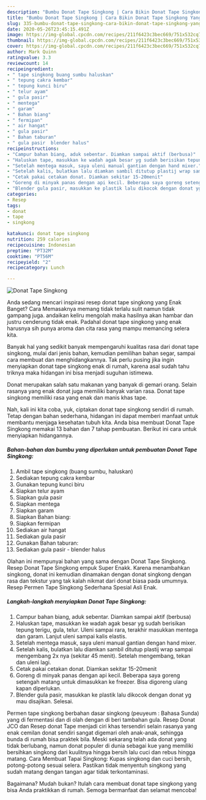 ```yaml
---
description: "Bumbu Donat Tape Singkong | Cara Bikin Donat Tape Singkong Yang Enak Banget"
title: "Bumbu Donat Tape Singkong | Cara Bikin Donat Tape Singkong Yang Enak Banget"
slug: 335-bumbu-donat-tape-singkong-cara-bikin-donat-tape-singkong-yang-enak-banget
date: 2020-05-26T23:45:15.491Z
image: https://img-global.cpcdn.com/recipes/211f6423c3bec669/751x532cq70/donat-tape-singkong-foto-resep-utama.jpg
thumbnail: https://img-global.cpcdn.com/recipes/211f6423c3bec669/751x532cq70/donat-tape-singkong-foto-resep-utama.jpg
cover: https://img-global.cpcdn.com/recipes/211f6423c3bec669/751x532cq70/donat-tape-singkong-foto-resep-utama.jpg
author: Mark Quinn
ratingvalue: 3.3
reviewcount: 14
recipeingredient:
- " tape singkong buang sumbu haluskan"
- " tepung cakra kembar"
- " tepung kunci biru"
- " telur ayam"
- " gula pasir"
- " mentega"
- " garam"
- " Bahan biang"
- " fermipan"
- " air hangat"
- " gula pasir"
- " Bahan taburan"
- " gula pasir  blender halus"
recipeinstructions:
- "Campur bahan biang, aduk sebentar. Diamkan sampai aktif (berbusa)"
- "Haluskan tape, masukkan ke wadah agak besar yg sudah berisikan tepung terigu, gula, telur. Uleni sampai rara, terakhir masukkan mentega dan garam. Lanjut uleni sampai kalis elastis."
- "Setelah mentega masuk, saya uleni manual gantian dengan hand mixer."
- "Setelah kalis, bulatkan lalu diamkan sambil ditutup plastij wrap sampai mengembang 2x nya (sekitar 45 menit). Setelah mengembang, tekan dan uleni lagi."
- "Cetak pakai cetakan donat. Diamkan sekitar 15-20menit"
- "Goreng di minyak panas dengan api kecil. Beberapa saya goreng setengah matang untuk dimasukkan ke freezer. Bisa digoreng ulang kapan diperlukan."
- "Blender gula pasir, masukkan ke plastik lalu dikocok dengan donat yg mau disajikan. Selesai."
categories:
- Resep
tags:
- donat
- tape
- singkong

katakunci: donat tape singkong 
nutrition: 259 calories
recipecuisine: Indonesian
preptime: "PT32M"
cooktime: "PT56M"
recipeyield: "2"
recipecategory: Lunch

---
```



![Donat Tape Singkong](https://img-global.cpcdn.com/recipes/211f6423c3bec669/751x532cq70/donat-tape-singkong-foto-resep-utama.jpg)

Anda sedang mencari inspirasi resep donat tape singkong yang Enak Banget? Cara Memasaknya memang tidak terlalu sulit namun tidak gampang juga. andaikan keliru mengolah maka hasilnya akan hambar dan justru cenderung tidak enak. Padahal donat tape singkong yang enak harusnya sih punya aroma dan cita rasa yang mampu memancing selera kita.

Banyak hal yang sedikit banyak mempengaruhi kualitas rasa dari donat tape singkong, mulai dari jenis bahan, kemudian pemilihan bahan segar, sampai cara membuat dan menghidangkannya. Tak perlu pusing jika ingin menyiapkan donat tape singkong enak di rumah, karena asal sudah tahu triknya maka hidangan ini bisa menjadi suguhan istimewa.

Donat merupakan salah satu makanan yang banyak di gemari orang. Selain rasanya yang enak donat juga memiliki banyak varian rasa. Donat tape singkong memiliki rasa yang enak dan manis khas tape.


Nah, kali ini kita coba, yuk, ciptakan donat tape singkong sendiri di rumah. Tetap dengan bahan sederhana, hidangan ini dapat memberi manfaat untuk membantu menjaga kesehatan tubuh kita. Anda bisa membuat Donat Tape Singkong memakai 13 bahan dan 7 tahap pembuatan. Berikut ini cara untuk menyiapkan hidangannya.

<!--inarticleads1-->

##### Bahan-bahan dan bumbu yang diperlukan untuk pembuatan Donat Tape Singkong:

1. Ambil  tape singkong (buang sumbu, haluskan)
1. Sediakan  tepung cakra kembar
1. Gunakan  tepung kunci biru
1. Siapkan  telur ayam
1. Siapkan  gula pasir
1. Siapkan  mentega
1. Siapkan  garam
1. Siapkan  Bahan biang:
1. Siapkan  fermipan
1. Sediakan  air hangat
1. Sediakan  gula pasir
1. Gunakan  Bahan taburan:
1. Sediakan  gula pasir - blender halus


Olahan ini mempunyai bahan yang sama dengan Donat Tape Singkong. Resep Donat Tape Singkong empuk Super Enakk. Karena menambahkan singkong, donat ini kemudian dinamakan dengan donat singkong dengan rasa dan tekstur yang tak kalah nikmat dari donat biasa pada umumnya. Resep Permen Tape Singkong Sederhana Spesial Asli Enak. 

<!--inarticleads2-->

##### Langkah-langkah menyiapkan Donat Tape Singkong:

1. Campur bahan biang, aduk sebentar. Diamkan sampai aktif (berbusa)
1. Haluskan tape, masukkan ke wadah agak besar yg sudah berisikan tepung terigu, gula, telur. Uleni sampai rara, terakhir masukkan mentega dan garam. Lanjut uleni sampai kalis elastis.
1. Setelah mentega masuk, saya uleni manual gantian dengan hand mixer.
1. Setelah kalis, bulatkan lalu diamkan sambil ditutup plastij wrap sampai mengembang 2x nya (sekitar 45 menit). Setelah mengembang, tekan dan uleni lagi.
1. Cetak pakai cetakan donat. Diamkan sekitar 15-20menit
1. Goreng di minyak panas dengan api kecil. Beberapa saya goreng setengah matang untuk dimasukkan ke freezer. Bisa digoreng ulang kapan diperlukan.
1. Blender gula pasir, masukkan ke plastik lalu dikocok dengan donat yg mau disajikan. Selesai.


Permen tape singkong berbahan dasar singkong (peuyeum : Bahasa Sunda) yang di fermentasi dan di olah dengan di beri tambahan gula. Resep Donat JCO dan Resep donat Tape menjadi ciri khas tersendiri selain rasanya yang enak cemilan donat sendiri sangat digemari oleh anak-anak, sehingga bunda di rumah bisa praktek bila. Meski sekarang telah ada donat yang tidak berlubang, namun donat populer di dunia sebagai kue yang memiliki bersihkan singkong dari kuulitnya hingga bersih lalu cuci dan rebus hingga matang. Cara Membuat Tapai Singkong: Kupas singkong dan cuci bersih, potong-potong sesuai selera. Pastikan tidak menyentuh singkong yang sudah matang dengan tangan agar tidak terkontaminasi. 

Bagaimana? Mudah bukan? Itulah cara membuat donat tape singkong yang bisa Anda praktikkan di rumah. Semoga bermanfaat dan selamat mencoba!
